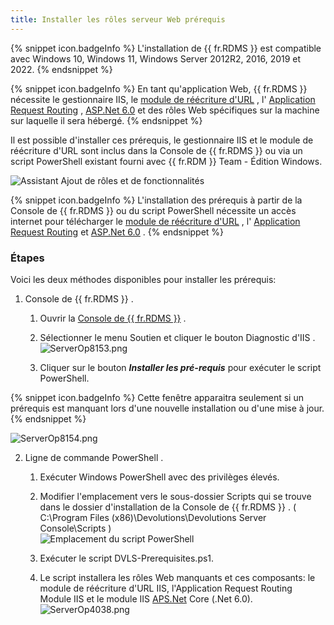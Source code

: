 ```yaml
---
title: Installer les rôles serveur Web prérequis
---
```

{% snippet icon.badgeInfo %} 
L&apos;installation de {{ fr.RDMS }} est compatible avec Windows 10, Windows 11, Windows Server 2012R2, 2016, 2019 et 2022. 
{% endsnippet %}
 
{% snippet icon.badgeInfo %} 
En tant qu&apos;application Web, {{ fr.RDMS }} nécessite le gestionnaire IIS, le [module de réécriture d&apos;URL](https://api.devolutions.net/redirection/3cb42413-5dfd-4b1b-bd20-4e5968274ed0) , l&apos; [Application Request Routing](https://api.devolutions.net/redirection/52ba9ac0-fb5f-44c1-9521-972caf763b1a) , [ASP.Net 6.0](https://api.devolutions.net/redirection/2f1f6a33-20c5-4d84-947b-90ff3cdd7492) et des rôles Web spécifiques sur la machine sur laquelle il sera hébergé. 
{% endsnippet %}
 
Il est possible d&apos;installer ces prérequis, le gestionnaire IIS et le module de réécriture d&apos;URL sont inclus dans la Console de {{ fr.RDMS }} ou via un script PowerShell existant fourni avec {{ fr.RDM }} Team - Édition Windows.  

![Assistant Ajout de rôles et de fonctionnalités](/img/fr/server/clip10313.png) 

{% snippet icon.badgeInfo %} 
L&apos;installation des prérequis à partir de la Console de {{ fr.RDMS }} ou du script PowerShell nécessite un accès internet pour télécharger le [module de réécriture d&apos;URL](https://api.devolutions.net/redirection/3cb42413-5dfd-4b1b-bd20-4e5968274ed0) , l&apos; [Application Request Routing](https://api.devolutions.net/redirection/52ba9ac0-fb5f-44c1-9521-972caf763b1a) et [ASP.Net 6.0](https://api.devolutions.net/redirection/2f1f6a33-20c5-4d84-947b-90ff3cdd7492) . 
{% endsnippet %}
 
### Étapes 

Voici les deux méthodes disponibles pour installer les prérequis:  

1. Console de {{ fr.RDMS }} . 
    1. Ouvrir la [Console de {{ fr.RDMS }}](/fr/server/management/devolutions-server-console/) . 
    1. Sélectionner le menu Soutien et cliquer le bouton Diagnostic d&apos;IIS .  
![ServerOp8153.png](/img/fr/server/ServerOp8153.png) 

    1. Cliquer sur le bouton ***Installer les pré-requis*** pour exécuter le script PowerShell.  

{% snippet icon.badgeInfo %} 
Cette fenêtre apparaitra seulement si un prérequis est manquant lors d&apos;une nouvelle installation ou d&apos;une mise à jour. 
{% endsnippet %}
 
![ServerOp8154.png](/img/fr/server/ServerOp8154.png) 

2. Ligne de commande PowerShell . 
    1. Exécuter Windows PowerShell avec des privilèges élevés. 
    1. Modifier l&apos;emplacement vers le sous-dossier Scripts qui se trouve dans le dossier d&apos;installation de la Console de {{ fr.RDMS }} . ( C:\Program Files (x86)\Devolutions\Devolutions Server Console\Scripts )  
![Emplacement du script PowerShell](/img/fr/server/clip10311.png) 

    1. Exécuter le script DVLS-Prerequisites.ps1. 
    1. Le script installera les rôles Web manquants et ces composants: le module de réécriture d&apos;URL IIS, l&apos;Application Request Routing Module IIS et le module IIS [APS.Net](http://aps.net/) Core (.Net 6.0).  
![ServerOp4038.png](/img/fr/server/ServerOp4038.png) 

